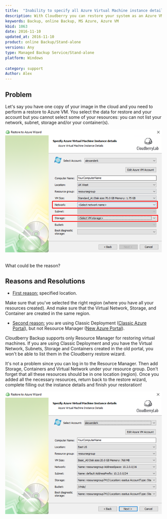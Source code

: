 ```yaml
---
title:  "Inability to specify all Azure Virtual Machine instance details in the restore wizard"
description: With Cloudberry you can restore your system as an Azure VM instance. But what is the reason for the lack of some of your resources in the restore wizard
keywords: Backup, online Backup, MS Azure, Azure VM
kbid: 1063
date: 2016-11-10
updated_at: 2016-11-10
product: online Backup/Stand-alone
versions: Any
type: Managed Backup Service/Stand-alone
platform: Windows

category: support
Author: Alex
---
```

## Problem
Let's say you have one copy of your image in the cloud and you need to perform a restore to Azure VM. You select the data for restore and your account but you cannot select some of your resources: you can not list your network, subnet, storage and/or your container(s).

![](/images/kb1063/screenshot.png)

<br>
What could be the reason?

## Reasons and Resolutions
* <u>First reason:</u> specified location.

Make sure that you've selected the right region (where you have all your resources created). And make sure that the Virtual Network, Storage, and Container are created in the same region.

* <u>Second reason:</u> you are using Classic Deployment ([Classic Azure Portal](https://manage.windowsazure.com/)), but not Resource Manager ([New Azure Portal](https://azure.microsoft.com/en-us/features/azure-portal/)).

Cloudberry Backup supports only Resource Manager for restoring virtual machines. If you are using Classic Deployment and you have the Virtual Network, Subnets, Storage and Containers created in the old portal, you won't be able to list them in the Cloudberry restore wizard.

It's not a problem since you can log in to the Resource Manager. Then add Storage, Containers and Virtual Network under your resource group. Don't forget that all these resources should be in one location (region). Once you added all the necessary resources, return back to the restore wizard, complete filling out the instance details and finish your restoration!

![](/images/kb1063/screenshot_3.png)
